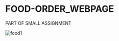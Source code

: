 # FOOD-ORDER_WEBPAGE
PART OF SMALL ASSIGNMENT

![food1](https://user-images.githubusercontent.com/59798427/118984021-b05e3c00-b99a-11eb-81ed-8ce90dd3949a.jpg)
